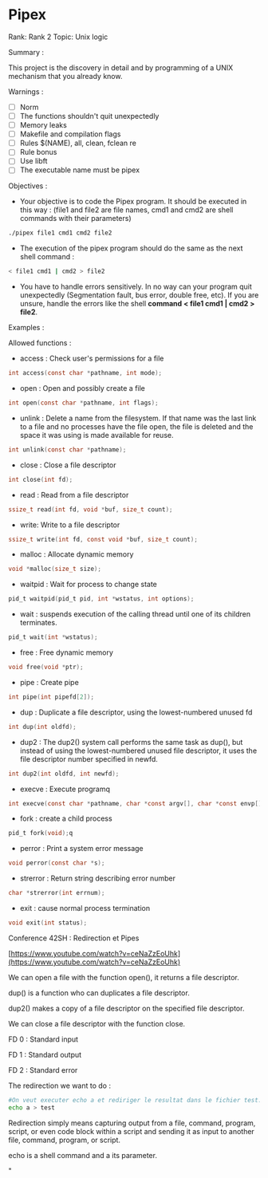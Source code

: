 # Pipex

Rank: Rank 2
Topic: Unix logic

Summary :

This project is the discovery in detail and by programming of a UNIX mechanism that you already know.

Warnings :

- [ ]  Norm
- [ ]  The functions shouldn't quit unexpectedly
- [ ]  Memory leaks
- [ ]  Makefile and compilation flags
- [ ]  Rules $(NAME), all, clean, fclean re
- [ ]  Rule bonus
- [ ]  Use libft
- [ ]  The executable name must be pipex

Objectives :

- Your objective is to code the Pipex program. It should be executed in this way : 
(file1 and file2 are file names, cmd1 and cmd2 are shell commands with their parameters)

```bash
./pipex file1 cmd1 cmd2 file2
```

- The execution of the pipex program should do the same as the next shell command :

```bash
< file1 cmd1 | cmd2 > file2
```

- You have to handle errors sensitively. In no way can your program quit unexpectedly (Segmentation fault, bus error, double free, etc). If you are unsure, handle the errors like the shell **command < file1 cmd1 | cmd2 > file2**.

Examples :

Allowed functions :

- access : Check user's permissions for a file

```c
int access(const char *pathname, int mode);
```

- open : Open and possibly create a file

```c
int open(const char *pathname, int flags);
```

- unlink : Delete  a name from the filesystem.  If that name was the last link to a file and no processes have the file open, the file is deleted and the space it was using is made available for reuse.

```c
int unlink(const char *pathname);
```

- close : Close a file descriptor

```c
int close(int fd);
```

- read : Read from a file descriptor

```c
ssize_t read(int fd, void *buf, size_t count);
```

- write: Write to a file descriptor

```c
ssize_t write(int fd, const void *buf, size_t count);
```

- malloc : Allocate dynamic memory

```c
void *malloc(size_t size);
```

- waitpid : Wait for process to change state

```c
pid_t waitpid(pid_t pid, int *wstatus, int options);
```

- wait : suspends execution of the calling thread until one of its children terminates.

```c
pid_t wait(int *wstatus);
```

- free : Free dynamic memory

```c
void free(void *ptr);
```

- pipe : Create pipe

```c
int pipe(int pipefd[2]);
```

- dup : Duplicate a file descriptor, using the lowest-numbered unused fd

```c
int dup(int oldfd);
```

- dup2 : The dup2() system call performs the same task as dup(), but instead of using the lowest-numbered  unused  file descriptor, it uses the file descriptor number specified in newfd.

```c
int dup2(int oldfd, int newfd);
```

- execve : Execute programq

```c
int execve(const char *pathname, char *const argv[], char *const envp[]);
```

- fork : create a child process

```c
pid_t fork(void);q
```

- perror : Print a system error message

```c
void perror(const char *s);
```

- strerror : Return string describing error number

```c
char *strerror(int errnum);
```

- exit : cause normal process termination

```c
void exit(int status);
```

Conference 42SH : Redirection et Pipes 

[https://www.youtube.com/watch?v=ceNaZzEoUhk](https://www.youtube.com/watch?v=ceNaZzEoUhk)

We can open a file with the function open(), it returns a file descriptor.

dup() is a function who can duplicates a file descriptor.

dup2() makes a copy of a file descriptor on the specified file descriptor.

We can close a file descriptor with the function close.

 

FD 0 : Standard input

FD 1 : Standard output

FD 2 : Standard error

The redirection we want to do :

```bash
#On veut executer echo a et rediriger le resultat dans le fichier test. 
echo a > test
```

Redirection simply means capturing output from a file, command, program, script, or even code block within a script and sending it as input to another file, command, program, or script.

echo is a shell command and a its parameter. 

"
